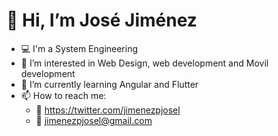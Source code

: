 # 👋 Hi, I’m José Jiménez #
- :computer: I'm a System Engineering
- 👀 I’m interested in Web Design, web development and Movil development
- 🌱 I’m currently learning Angular and Flutter
- 📫 How to reach me:
    - :iphone: https://twitter.com/jimenezpjosel
    - :email: jimenezpjosel@gmail.com

<!---
jimenezpjosel/jimenezpjosel is a ✨ special ✨ repository because its `README.md` (this file) appears on your GitHub profile.
You can click the Preview link to take a look at your changes.
--->
